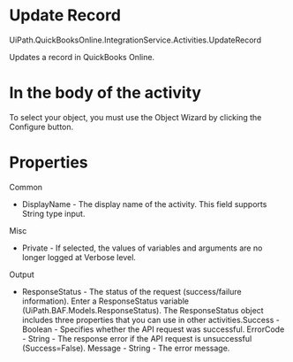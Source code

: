﻿# Update Record

UiPath.QuickBooksOnline.IntegrationService.Activities.UpdateRecord

Updates a record in QuickBooks Online.

# In the body of the activity

To select your object, you must use the Object Wizard by clicking the Configure button.

# Properties

Common

* DisplayName - The display name of the activity. This field supports String type input.

Misc

* Private - If selected, the values of variables and arguments are no longer logged at Verbose level.

Output

* ResponseStatus - The status of the request (success/failure information). Enter a ResponseStatus variable (UiPath.BAF.Models.ResponseStatus). The ResponseStatus object includes three properties that you can use in other activities.Success - Boolean - Specifies whether the API request was successful. ErrorCode - String - The response error if the API request is unsuccessful (Success=False). Message - String - The error message.
